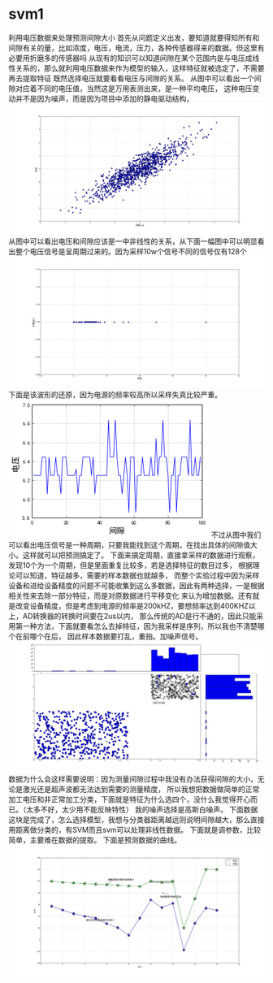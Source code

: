 # svm1
利用电压数据来处理预测间隙大小
首先从问题定义出发，要知道就要得知所有和间隙有关的量，比如浓度，电压，电流，压力，各种传感器得来的数据。但这里有必要用折磨多的传感器吗
从现有的知识可以知道间隙在某个范围内是与电压成线性关系的，那么就利用电压数据来作为模型的输入，这样特征就被选定了，不需要再去提取特征
既然选择电压就要看看电压与间隙的关系。
从图中可以看出一个间隙对应着不同的电压值，当然这是万用表测出来，是一种平均电压，
这种电压变动并不是因为噪声，而是因为项目中添加的静电驱动结构，
![image](https://github.com/chenglu66/svm1/blob/master/1123.jpg)
从图中可以看出电压和间隙应该是一中非线性的关系，从下面一幅图中可以明显看出整个电压信号是呈周期过来的。因为采样10w个信号不同的信号仅有128个
![image](https://github.com/chenglu66/svm1/blob/master/正常加工电压.jpg)
下面是该波形的还原，因为电源的频率较高所以采样失真比较严重。
![image](https://github.com/chenglu66/svm1/blob/master/%E7%94%B5%E5%8E%8B%E8%BF%98%E5%8E%9F%E5%9B%BE.png)
不过从图中我们可以看出电压信号是一种周期，只要我能找到这个周期，在找出具体的间隙值大小。这样就可以把预测搞定了。
下面来搞定周期，直接拿采样的数据进行观察，发现10个为一个周期，但是里面重复比较多，若是选择特征的数目过多，
根据理论可以知道，特征越多，需要的样本数据也就越多，
而整个实验过程中因为采样设备和进给设备精度的问题不可能收集到这么多数据，因此有两种选择，一是根据相关性来去除一部分特征，而是对原数据进行平移变化
来认为增加数据。还有就是改变设备精度，但是考虑到电源的频率是200kHZ，要想频率达到400KHZ以上，AD转换器的转换时间要在2us以内，
那么传统的AD是行不通的，因此只能采用第一种方法，下面就要看怎么去掉特征，因为我采样是序列，所以我也不清楚哪个在前哪个在后，
因此样本数据要打乱，重拍。加噪声信号。
![image](https://github.com/chenglu66/svm1/blob/master/正常工作电压.jpg)
数据为什么会这样需要说明：因为测量间隙过程中我没有办法获得间隙的大小，无论是激光还是超声波都无法达到需要的测量精度，
所以我想把数据做简单的正常加工电压和非正常加工分类，下面就是特征为什么选四个，没什么我觉得开心而已。（太多不好，太少用不能反映特性）
我的噪声选择是高斯白噪声。
下面数据这块是完成了，怎么选择模型，我想与分类器距离越远则说明间隙越大，那么直接用距离做分类的，有SVM而且svm可以处理非线性数据。
下面就是调参数，比较简单，主要难在数据的提取。
下面是预测数据的曲线。
![image](https://github.com/chenglu66/svm1/blob/master/电压与间隙预测值的关系.png)
